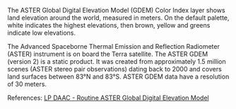 The ASTER Global Digital Elevation Model (GDEM) Color Index layer shows land elevation around the world, measured in meters. On the default palette, white indicates the highest elevations, then brown, yellow and greens indicate low elevations.

The Advanced Spaceborne Thermal Emission and Reflection Radiometer (ASTER) instrument is on board the Terra satellite. The ASTER GDEM (version 2) is a static product. It was created from approximately  1.5 million scenes (ASTER stereo pair observations) dating back to 2000 and covers land surfaces between 83°N and 83°S. ASTER GDEM data have a resolution of 30 meters.

References: [LP DAAC - Routine ASTER Global Digital Elevation Model](https://lpdaac.usgs.gov/products/astgtmv002/)
